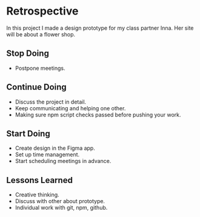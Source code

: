 # Retrospective

In this project I made a design prototype for my class partner Inna. Her site
will be about a flower shop.

## Stop Doing

- Postpone meetings.

## Continue Doing

- Discuss the project in detail.
- Keep communicating and helping one other.
- Making sure npm script checks passed before pushing your work.

## Start Doing

- Create design in the Figma app.
- Set up time management.
- Start scheduling meetings in advance.

## Lessons Learned

- Creative thinking.
- Discuss with other about prototype.
- Individual work with git, npm, github.
